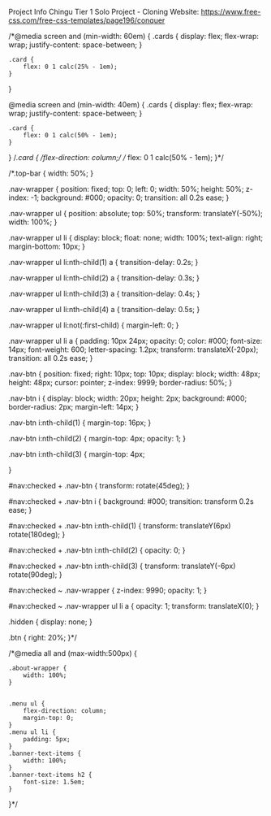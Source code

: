 Project Info Chingu Tier 1 Solo Project - Cloning Website:
https://www.free-css.com/free-css-templates/page196/conquer


/*@media screen and (min-width: 60em) {
    .cards {
        display: flex;
        flex-wrap: wrap;
        justify-content: space-between;
    }
 
    .card {
        flex: 0 1 calc(25% - 1em);
    }
}

@media screen and (min-width: 40em) {
    .cards {
        display: flex;
        flex-wrap: wrap;
        justify-content: space-between;
    }
 
    .card {
        flex: 0 1 calc(50% - 1em);
    }
}
  /*.card {
        /*flex-direction: column;*/
       /* flex: 0 1 calc(50% - 1em);
    }*/


/*.top-bar {
    width: 50%;
}

.nav-wrapper {
    position: fixed;
    top: 0;
    left: 0;
    width: 50%;
    height: 50%;
    z-index: -1;
    background: #000;
    opacity: 0;
    transition: all 0.2s ease;
  }

  .nav-wrapper ul {
    position: absolute;
    top: 50%;
    transform: translateY(-50%);
    width: 100%;
  }

  .nav-wrapper ul li {
    display: block;
    float: none;
    width: 100%;
    text-align: right;
    margin-bottom: 10px;
  }

  .nav-wrapper ul li:nth-child(1) a {
    transition-delay: 0.2s;
  }

  .nav-wrapper ul li:nth-child(2) a {
    transition-delay: 0.3s;
  }

  .nav-wrapper ul li:nth-child(3) a {
    transition-delay: 0.4s;
  }

  .nav-wrapper ul li:nth-child(4) a {
    transition-delay: 0.5s;
  }

  .nav-wrapper ul li:not(:first-child) {
    margin-left: 0;
  }

  .nav-wrapper ul li a {
    padding: 10px 24px;
    opacity: 0;
    color: #000;
    font-size: 14px;
    font-weight: 600;
    letter-spacing: 1.2px;
    transform: translateX(-20px);
    transition: all 0.2s ease;
  }

  .nav-btn {
    position: fixed;
    right: 10px;
    top: 10px;
    display: block;
    width: 48px;
    height: 48px;
    cursor: pointer;
    z-index: 9999;
    border-radius: 50%;
  }

  .nav-btn i {
    display: block;
    width: 20px;
    height: 2px;
    background: #000;
    border-radius: 2px;
    margin-left: 14px;
  }

  .nav-btn i:nth-child(1) {
    margin-top: 16px;
  }

  .nav-btn i:nth-child(2) {
    margin-top: 4px;
    opacity: 1;
  }

  .nav-btn i:nth-child(3) {
    margin-top: 4px;
  
}

#nav:checked + .nav-btn {
  transform: rotate(45deg);
}

#nav:checked + .nav-btn i {
  background: #000;
  transition: transform 0.2s ease;
}

#nav:checked + .nav-btn i:nth-child(1) {
  transform: translateY(6px) rotate(180deg);
}

#nav:checked + .nav-btn i:nth-child(2) {
  opacity: 0;
}

#nav:checked + .nav-btn i:nth-child(3) {
  transform: translateY(-6px) rotate(90deg);
}

#nav:checked ~ .nav-wrapper {
  z-index: 9990;
  opacity: 1;
}

#nav:checked ~ .nav-wrapper ul li a {
  opacity: 1;
  transform: translateX(0);
}

.hidden {
  display: none;
}

.btn {
    right: 20%;
}*/




/*@media all and (max-width:500px) {
    

    .about-wrapper {
        width: 100%;
    }

   
    .menu ul {
        flex-direction: column;
        margin-top: 0;
    }
    .menu ul li {
        padding: 5px;
    }
    .banner-text-items {
        width: 100%;
    }
    .banner-text-items h2 {
        font-size: 1.5em;
    }
   
}*/

